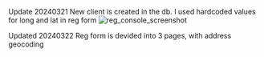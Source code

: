 
Update 20240321
New client is created in the db. I used hardcoded values for long and lat in reg form
![reg_console_screenshot](https://github.com/JoiZs/comp231-004-Team-10-W24-/assets/146116340/22bf29f2-becb-4665-b3c0-1198c259b893)

Updated 20240322
Reg form is devided into 3 pages, with address geocoding

